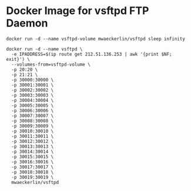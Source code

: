 # Docker Image for vsftpd FTP Daemon

    docker run -d --name vsftpd-volume mwaeckerlin/vsftpd sleep infinity

    docker run -d --name vsftpd \
      -e IPADDRESS=$(ip route get 212.51.136.253 | awk '{print $NF; exit}') \
      --volumes-from=vsftpd-volume \
      -p 20:20 \
      -p 21:21 \
      -p 30000:30000 \
      -p 30001:30001 \
      -p 30002:30002 \
      -p 30003:30003 \
      -p 30004:30004 \
      -p 30005:30005 \
      -p 30006:30006 \
      -p 30007:30007 \
      -p 30008:30008 \
      -p 30009:30009 \
      -p 30010:30010 \
      -p 30011:30011 \
      -p 30012:30012 \
      -p 30013:30013 \
      -p 30014:30014 \
      -p 30015:30015 \
      -p 30016:30016 \
      -p 30017:30017 \
      -p 30018:30018 \
      -p 30019:30019 \
      mwaeckerlin/vsftpd
